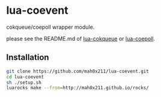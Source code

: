 # lua-coevent

cokqueue/coepoll wrapper module.

please see the README.md of [lua-cokqueue](https://github.com/mah0x211/lua-cokqueue) or [lua-coepoll](https://github.com/mah0x211/lua-coepoll).

## Installation

```sh
git clone https://github.com/mah0x211/lua-coevent.git
cd lua-coevent
sh ./setup.sh
luarocks make --from=http://mah0x211.github.io/rocks/
```
